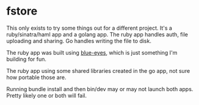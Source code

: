 # fstore
This only exists to try some things out for a different project.
It's a ruby/sinatra/haml app and a golang app.  The ruby app handles auth,
file uploading and sharing.  Go handles writing the file to disk.

The ruby app was built using [blue-eyes](https://github.com/tomrplummer/blue-eyes), which
is just something I'm building for fun.

The ruby app using some shared libraries created in the go app, not sure how portable those are.

Running bundle install and then bin/dev may or may not launch both apps.  Pretty likely one or both will fail.
